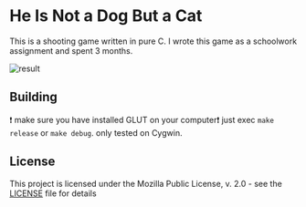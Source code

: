 # He Is Not a Dog But a Cat
This is a shooting game written in pure C.
I wrote this game as a schoolwork assignment and spent 3 months.

![result](https://github.com/kazzix14/SpringOfC/blob/master/recording.gif)

## Building
:exclamation: make sure you have installed GLUT on your computer:exclamation:
just exec `make release` or `make debug`.
only tested on Cygwin.

## License
This project is licensed under the Mozilla Public License, v. 2.0 - see the [LICENSE](LICENSE) file for details